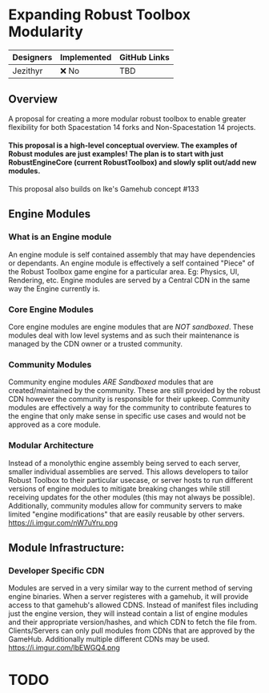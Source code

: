 # Expanding Robust Toolbox Modularity
| Designers | Implemented | GitHub Links |
|---|---|---|
| Jezithyr | :x: No | TBD |
## Overview

A proposal for creating a more modular robust toolbox to enable greater flexibility for both Spacestation 14 forks and Non-Spacestation 14 projects.

#### This proposal is a high-level conceptual overview. The examples of Robust modules are just examples! The plan is to start with just RobustEngineCore (current RobustToolbox) and slowly split out/add new modules.

This proposal also builds on Ike's Gamehub concept #133

## Engine Modules

### What is an Engine module
An engine module is self contained assembly that may have dependencies or dependants. An engine module is effectively a self contained "Piece" of the Robust Toolbox game engine for a particular area. Eg: Physics, UI, Rendering, etc.
Engine modules are served by a Central CDN in the same way the Engine currently is. 

### Core Engine Modules
Core engine modules are engine modules that are *NOT sandboxed*. These modules deal with low level systems and as such their maintenance is managed by the CDN owner or a trusted community.

### Community Modules
Community engine modules *ARE Sandboxed* modules that are created/maintained by the community. These are still provided by the robust CDN however the community is responsible for their upkeep. 
Community modules are effectively a way for the community to contribute features to the engine that only make sense in specific use cases and would not be approved as a core module.

### Modular Architecture
Instead of a monolythic engine assembly being served to each server, smaller individual assemblies are served. This allows developers to tailor Robust Toolbox to their particular usecase, 
or server hosts to run different versions of engine modules to mitigate breaking changes while still receiving updates for the other modules (this may not always be possible). Additionally, 
community modules allow for community servers to make limited "engine modifications" that are easily reusable by other servers. 
https://i.imgur.com/nW7uYru.png

## Module Infrastructure:
### Developer Specific CDN
Modules are served in a very similar way to the current method of serving engine binaries. When a server registeres with a gamehub, it will provide access to that gamehub's allowed CDNS.
Instead of manifest files including just the engine version, they will instead contain a list of engine modules and their appropriate version/hashes, and which CDN to fetch the file from.
Clients/Servers can only pull modules from CDNs that are approved by the GameHub. Additionally multiple different CDNs may be used. https://i.imgur.com/lbEWGQ4.png

# TODO
